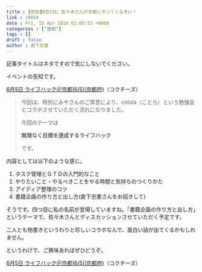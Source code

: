 ```yaml
---
title : [告知]6月5日、佐々木さんが京都にやってくるぞい！
link : 18019
date : Fri, 15 Apr 2016 02:05:53 +0000
categories : ["告知"]
tags : []
draft : false
author : 倉下忠憲
---
```


記事タイトルはネタですので気にしないでください。

イベントの告知です。

<a href="http://kokucheese.com/event/index/391850/">6月5日 ライフハック＠京都(6/5)(京都府)</a>（コクチーズ）

<blockquote>
今回は、特別にみやさんのご厚意により、cotola（ことら）という勉強会とコラボさせていただく流れになりました。

今回のテーマは

<strong>無理なく目標を達成するライフハック</strong>

です。
</blockquote>

内容としては以下のような感じ。

<ol>
<li>タスク管理とＧＴＤの入門的なこと</li>
<li>やりたいこと・やるべきことをやる時間と気持ちのつくりかた</li>
<li>アイディア整理のコツ</li>
<li>書籍企画の作り方と出し方(倉下忠憲さんをお招きして)</li>
</ol>

そうです。四つ目に私の名前が登場していますね。「書籍企画の作り方と出し方」というテーマで、佐々木さんとディスカッションさせていただく予定です。

二人とも物書きというわりと珍しいコラボなんで、面白い話が出てくるかもしれません。

というわけで、ご興味あればぜひどうぞ。

<a href="http://kokucheese.com/event/index/391850/">6月5日 ライフハック＠京都(6/5)(京都府)</a>（コクチーズ）